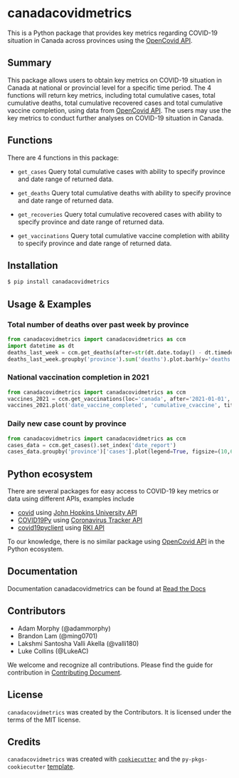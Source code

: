 # canadacovidmetrics

This is a Python package that provides key metrics regarding COVID-19 situation in Canada across provinces using the [OpenCovid API](https://opencovid.ca/api/).

## Summary

This package allows users to obtain key metrics on COVID-19 situation in Canada at national or provincial level for a specific time period. The 4 functions will return key metrics, including total cumulative cases, total cumulative deaths, total cumulative recovered cases and total cumulative vaccine completion, using data from [OpenCovid API](https://opencovid.ca/api/). The users may use the key metrics to conduct further analyses on COVID-19 situation in Canada.

## Functions

There are 4 functions in this package:

-   `get_cases` Query total cumulative cases with ability to specify province and date range of returned data.

-   `get_deaths` Query total cumulative deaths with ability to specify province and date range of returned data.

-   `get_recoveries` Query total cumulative recovered cases with ability to specify province and date range of returned data.

-   `get_vaccinations` Query total cumulative vaccine completion with ability to specify province and date range of returned data.

## Installation

```bash
$ pip install canadacovidmetrics
```

## Usage & Examples

### Total number of deaths over past week by province

```python
from canadacovidmetrics import canadacovidmetrics as ccm
import datetime as dt
deaths_last_week = ccm.get_deaths(after=str(dt.date.today() - dt.timedelta(days=7)))
deaths_last_week.groupby('province').sum('deaths').plot.barh(y='deaths', title='Deaths by province in past week');
```

### National vaccination completion in 2021

```python
from canadacovidmetrics import canadacovidmetrics as ccm
vaccines_2021 = ccm.get_vaccinations(loc='canada', after='2021-01-01', before='2021-12-31')
vaccines_2021.plot('date_vaccine_completed', 'cumulative_cvaccine', title='Cumulative national vaccinations');
```

### Daily new case count by province

```python
from canadacovidmetrics import canadacovidmetrics as ccm
cases_data = ccm.get_cases().set_index('date_report')
cases_data.groupby('province')['cases'].plot(legend=True, figsize=(10,6), title='Number of reported cases by day by province');
```

## Python ecosystem

There are several packages for easy access to COVID-19 key metrics or data using different APIs, examples include
- [covid](https://github.com/nf1s/covid) using [John Hopkins University API](https://coronavirus.jhu.edu/about/)
- [COVID19Py](https://github.com/Kamaropoulos/COVID19Py) using [Coronavirus Tracker API](https://github.com/ExpDev07/coronavirus-tracker-api)
- [covid19pyclient](https://github.com/NiklasTiede/covid19pyclient) using [RKI API](https://github.com/marlon360/rki-covid-api)

To our knowledge, there is no similar package using [OpenCovid API](https://opencovid.ca/api/) in the Python ecosystem.

## Documentation

Documentation canadacovidmetrics can be found at [Read the Docs](https://canada-covid-metrics.readthedocs.io/en/latest/)

## Contributors

-   Adam Morphy (@adammorphy)
-   Brandon Lam (@ming0701)
-   Lakshmi Santosha Valli Akella (@valli180)
-   Luke Collins (@LukeAC)

We welcome and recognize all contributions. Please find the guide for contribution in [Contributing Document](https://github.com/UBC-MDS/canadacovidmetrics/blob/main/CONTRIBUTING.md).

## License

`canadacovidmetrics` was created by the Contributors. It is licensed under the terms of the MIT license.

## Credits

`canadacovidmetrics` was created with [`cookiecutter`](https://cookiecutter.readthedocs.io/en/latest/) and the `py-pkgs-cookiecutter` [template](https://github.com/py-pkgs/py-pkgs-cookiecutter).
